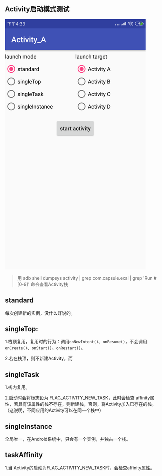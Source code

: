 ## Activity启动模式测试

<img width="450" height="800" src="pictures/screen_shot1.png"/>

> 用 adb shell dumpsys activity | grep com.capsule.exal | grep 'Run #[0-9]' 命令查看Activity栈

## standard

每次创建新的实例，没什么好说的。

## singleTop:

1.栈顶复用，复用时的行为：调用`onNewIntent()`、`onResume()`，不会调用`onCreate()`、`onStart()`、`onRestart()`。

2.若在栈顶，则不新建Activity，而

## singleTask

1.栈内复用。

2.启动时会将标志设为 FLAG_ACTIVITY_NEW_TASK，此时会检查 affinity属性，若具有该属性的栈不存在，则新建栈，否则，将Activity加入已存在的栈。（这说明，不同应用的Activity可以在同一个栈中）


## singleInstance

全局唯一，在Android系统中，只会有一个实例，并独占一个栈。

## taskAffinity

1.当 Activity的启动为FLAG_ACTIVITY_NEW_TASK时，会检查affinity属性。
